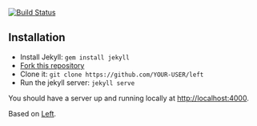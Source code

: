 [![Build Status](https://secure.travis-ci.org/kragskogen/kragskogen.github.io.png?branch=master)][travis]

## Installation

- Install Jekyll: `gem install jekyll`
- [Fork this repository](https://github.com/holman/left/fork)
- Clone it: `git clone https://github.com/YOUR-USER/left`
- Run the jekyll server: `jekyll serve`

You should have a server up and running locally at <http://localhost:4000>.

Based on [Left](https://github.com/holman/left/fork).

[travis]: http://travis-ci.org/kragskogen/kragskogen.github.io


